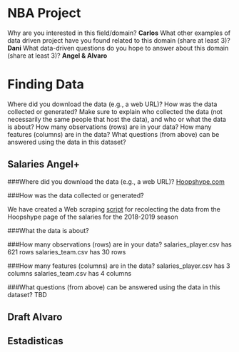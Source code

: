 # NBA Project

Why are you interested in this field/domain? **Carlos**
What other examples of data driven project have you found related to this domain (share at least 3)? **Dani**
What data-driven questions do you hope to answer about this domain (share at least 3)?  **Angel & Alvaro**

# Finding Data

Where did you download the data (e.g., a web URL)?
How was the data collected or generated? Make sure to explain who collected the data (not necessarily the same people that host the data), and who or what the data is about?
How many observations (rows) are in your data?
How many features (columns) are in the data?
What questions (from above) can be answered using the data in this dataset?

## Salaries **Angel**+

###Where did you download the data (e.g., a web URL)?
[Hoopshype.com](https://hoopshype.com/salaries/2018-2019/ "Hoopshype page for 2018 - 2019 salaries")

###How was the data collected or generated?

We have created a Web scraping [script](../blob/master/utils/player_salary_scrapper.R) for recolecting the data from the Hoopshype page of the salaries for the 2018-2019 season

###What the data is about?

###How many observations (rows) are in your data?
salaries_player.csv has 621 rows
salaries_team.csv has 30 rows

###How many features (columns) are in the data?
salaries_player.csv has 3 columns
salaries_team.csv has 4 columns

###What questions (from above) can be answered using the data in this dataset?
TBD

## Draft **Alvaro**

## Estadisticas
